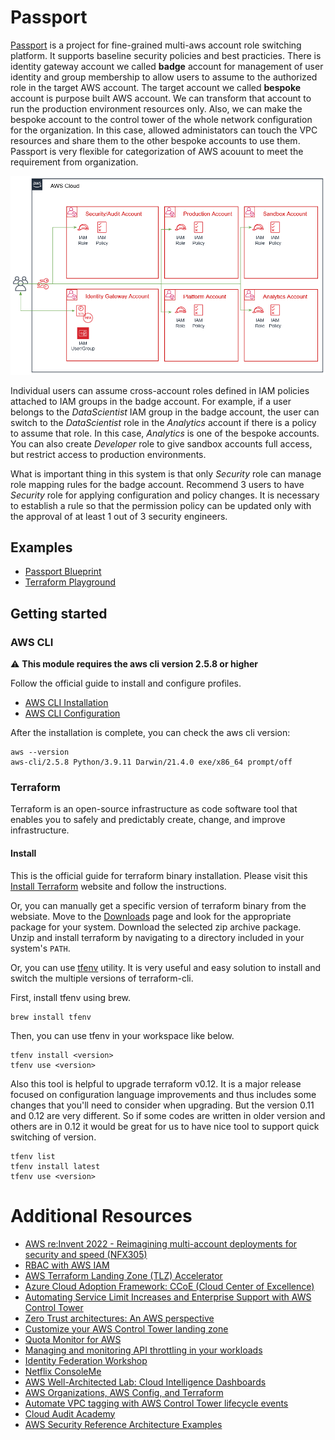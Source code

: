# Passport
[Passport](https://github.com/Young-ook/terraform-aws-passport) is a project for fine-grained multi-aws account role switching platform. It supports baseline security policies and best practicies. There is identity gateway account we called **badge** account for management of user identity and group membership to allow users to assume to the authorized role in the target AWS account. The target account we called **bespoke** account is purpose built AWS account. We can transform that account to run the production environment resources only. Also, we can make the bespoke account to the control tower of the whole network configuration for the organization. In this case, allowed administators can touch the VPC resources and share them to the other bespoke accounts to use them. Passport is very flexible for categorization of AWS acouunt to meet the requirement from organization.

![aws-multi-account-passport-architecture](images/aws-multi-account-passport-architecture.png)

Individual users can assume cross-account roles defined in IAM policies attached to IAM groups in the badge account. For example, if a user belongs to the *DataScientist* IAM group in the badge account, the user can switch to the *DataScientist* role in the *Analytics* account if there is a policy to assume that role. In this case, *Analytics* is one of the bespoke accounts. You can also create *Developer* role to give sandbox accounts full access, but restrict access to production environments.

What is important thing in this system is that only *Security* role can manage role mapping rules for the badge account. Recommend 3 users to have *Security* role for applying configuration and policy changes. It is necessary to establish a rule so that the permission policy can be updated only with the approval of at least 1 out of 3 security engineers.

## Examples
- [Passport Blueprint](https://github.com/Young-ook/terraform-aws-passport/blob/main/examples/blueprint)
- [Terraform Playground](https://github.com/Young-ook/terraform-aws-passport/blob/main/examples/playground)

## Getting started
### AWS CLI
:warning: **This module requires the aws cli version 2.5.8 or higher**

Follow the official guide to install and configure profiles.
- [AWS CLI Installation](https://docs.aws.amazon.com/cli/latest/userguide/cli-chap-install.html)
- [AWS CLI Configuration](https://docs.aws.amazon.com/cli/latest/userguide/cli-configure-profiles.html)

After the installation is complete, you can check the aws cli version:
```
aws --version
aws-cli/2.5.8 Python/3.9.11 Darwin/21.4.0 exe/x86_64 prompt/off
```

### Terraform
Terraform is an open-source infrastructure as code software tool that enables you to safely and predictably create, change, and improve infrastructure.

#### Install
This is the official guide for terraform binary installation. Please visit this [Install Terraform](https://learn.hashicorp.com/tutorials/terraform/install-cli) website and follow the instructions.

Or, you can manually get a specific version of terraform binary from the websiate. Move to the [Downloads](https://www.terraform.io/downloads.html) page and look for the appropriate package for your system. Download the selected zip archive package. Unzip and install terraform by navigating to a directory included in your system's `PATH`.

Or, you can use [tfenv](https://github.com/tfutils/tfenv) utility. It is very useful and easy solution to install and switch the multiple versions of terraform-cli.

First, install tfenv using brew.
```
brew install tfenv
```
Then, you can use tfenv in your workspace like below.
```
tfenv install <version>
tfenv use <version>
```
Also this tool is helpful to upgrade terraform v0.12. It is a major release focused on configuration language improvements and thus includes some changes that you'll need to consider when upgrading. But the version 0.11 and 0.12 are very different. So if some codes are written in older version and others are in 0.12 it would be great for us to have nice tool to support quick switching of version.
```
tfenv list
tfenv install latest
tfenv use <version>
```

# Additional Resources
- [AWS re:Invent 2022 - Reimagining multi-account deployments for security and speed (NFX305)](https://youtu.be/MKc9r6xOTpk)
- [RBAC with AWS IAM](https://youngookkim.tistory.com/80)
- [AWS Terraform Landing Zone (TLZ) Accelerator](https://www.hashicorp.com/resources/aws-terraform-landing-zone-tlz-accelerator)
- [Azure Cloud Adoption Framework: CCoE (Cloud Center of Excellence)](https://learn.microsoft.com/en-us/azure/cloud-adoption-framework/organize/cloud-center-of-excellence)
- [Automating Service Limit Increases and Enterprise Support with AWS Control Tower](https://aws.amazon.com/ko/blogs/mt/automating-service-limit-increases-enterprise-support-aws-control-tower/)
- [Zero Trust architectures: An AWS perspective](https://aws.amazon.com/blogs/security/zero-trust-architectures-an-aws-perspective/)
- [Customize your AWS Control Tower landing zone](https://docs.aws.amazon.com/controltower/latest/userguide/customize-landing-zone.html)
- [Quota Monitor for AWS](https://aws.amazon.com/solutions/implementations/quota-monitor/)
- [Managing and monitoring API throttling in your workloads](https://aws.amazon.com/ko/blogs/mt/managing-monitoring-api-throttling-in-workloads/)
- [Identity Federation Workshop](https://identity-federation.awssecworkshops.com/)
- [Netflix ConsoleMe](https://github.com/Netflix/consoleme)
- [AWS Well-Architected Lab: Cloud Intelligence Dashboards](https://www.wellarchitectedlabs.com/cloud-intelligence-dashboards/)
- [AWS Organizations, AWS Config, and Terraform](https://aws.amazon.com/blogs/mt/aws-organizations-aws-config-and-terraform/)
- [Automate VPC tagging with AWS Control Tower lifecycle events](https://aws.amazon.com/blogs/infrastructure-and-automation/automate-vpc-tagging-with-aws-control-tower-lifecycle-events/)
- [Cloud Audit Academy](https://aws.amazon.com/compliance/auditor-learning-path/)
- [AWS Security Reference Architecture Examples](https://github.com/aws-samples/aws-security-reference-architecture-examples)
